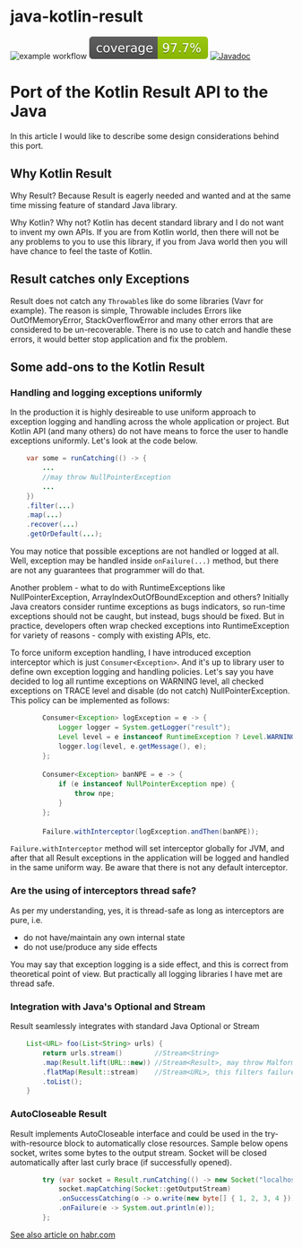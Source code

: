 # java-kotlin-result

![example workflow](https://github.com/skopylov58/java-kotlin-result/actions/workflows/gradle.yml/badge.svg)
[![Coverage](.github/badges/jacoco.svg)](https://github.com/skopylov58/java-kotlin-result/actions/workflows/gradle.yml)
[![Javadoc](https://img.shields.io/badge/JavaDoc-Online-green)](https://skopylov58.github.io/java-kotlin-result/)

# Port of the Kotlin Result API to the Java

In this article I would like to describe some design considerations behind this port.

## Why Kotlin Result

Why Result? Because Result is eagerly needed and wanted and at the same time missing feature of standard Java library.

Why Kotlin? Why not? Kotlin has decent standard library and I do not want to invent my own APIs. If you are from Kotlin world, then there will not be any problems to you to use this library, if you from Java world then you will have chance to feel the taste of Kotlin.

## Result catches only Exceptions

Result does not catch any ```Throwable```s like do some libraries (Vavr for example). The reason is simple, Throwable includes Errors like OutOfMemoryError, StackOverflowError and many other errors that are considered to be un-recoverable. There is no use to catch and handle these errors, it would better stop application and fix the problem.


## Some add-ons to the Kotlin Result

### Handling and logging exceptions uniformly

In the production it is highly desireable to use uniform approach to exception logging and handling across the whole application or project. But Kotlin API (and many others) do not have means to force the user to handle exceptions uniformly. Let's look at the code below.

```java
    var some = runCatching(() -> {
        ...
        //may throw NullPointerException
        ...
    })
    .filter(...)
    .map(...)
    .recover(...)
    .getOrDefault(...);
```
You may notice that possible exceptions are not handled or logged at all. Well, exception may be handled inside ```onFailure(...)``` method, but there are not any guarantees that programmer will do that.

Another problem - what to do with RuntimeExceptions like NullPointerException, ArrayIndexOutOfBoundException and others? Initially Java creators  consider runtime exceptions as bugs indicators, so run-time exceptions should not be caught, but instead, bugs should be fixed. But in practice, developers often wrap checked exceptions into RuntimeException for variety of reasons - comply with existing APIs, etc.

To force uniform exception handling, I have introduced exception interceptor which is just ```Consumer<Exception>```. And it's up to library user to define own exception logging and handling policies. Let's say you have decided to log all runtime exceptions on WARNING level, all checked exceptions on TRACE level and disable (do not catch) NullPointerException. This policy can be implemented as follows:

```java
        Consumer<Exception> logException = e -> {
            Logger logger = System.getLogger("result");
            Level level = e instanceof RuntimeException ? Level.WARNING : Level.TRACE;
            logger.log(level, e.getMessage(), e);
        };
        
        Consumer<Exception> banNPE = e -> {
            if (e instanceof NullPointerException npe) {
                throw npe;
            }
        };

        Failure.withInterceptor(logException.andThen(banNPE));
```

```Failure.withInterceptor``` method will set interceptor globally for JVM, and after that all Result exceptions in the application will be logged and handled in the same uniform way. Be aware that there is not any default interceptor.

### Are the using of interceptors thread safe?

As per my understanding, yes, it is thread-safe as long as interceptors are pure, i.e.
- do not have/maintain any own internal state
- do not use/produce any side effects

You may say that exception logging is a side effect, and this is correct from theoretical point of view. But practically all logging libraries I have met are thread safe.


### Integration with Java's Optional and Stream

Result seamlessly integrates with standard Java Optional or Stream

```java
    List<URL> foo(List<String> urls) {
        return urls.stream()        //Stream<String>
        .map(Result.lift(URL::new)) //Stream<Result>, may throw MalformedURLException
        .flatMap(Result::stream)    //Stream<URL>, this filters failures
        .toList();
    }
```

### AutoCloseable Result

Result implements AutoCloseable interface and could be used in the try-with-resource block to automatically close resources. Sample below opens socket, writes some bytes to the output stream. Socket will be closed automatically after last curly brace (if successfully opened).

```java
        try (var socket = Result.runCatching(() -> new Socket("localhost", 1234))) {
            socket.mapCatching(Socket::getOutputStream)
            .onSuccessCatching(o -> o.write(new byte[] { 1, 2, 3, 4 }))
            .onFailure(e -> System.out.println(e));
        };
```

[See also article on habr.com](https://habr.com/ru/post/721326/)
